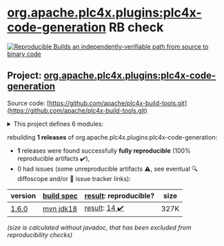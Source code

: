 [org.apache.plc4x.plugins:plc4x-code-generation](https://search.maven.org/artifact/org.apache.plc4x.plugins/plc4x-code-generation/) RB check
=======

[![Reproducible Builds](https://reproducible-builds.org/images/logos/rb.svg) an independently-verifiable path from source to binary code](https://reproducible-builds.org/)

## Project: [org.apache.plc4x.plugins:plc4x-code-generation](https://search.maven.org/artifact/org.apache.plc4x.plugins/plc4x-code-generation/)

Source code: [https://github.com/apache/plc4x-build-tools.git](https://github.com/apache/plc4x-build-tools.git)

<details><summary>This project defines 6 modules:</summary>

* [org.apache.plc4x.plugins:plc4x-code-generation](https://search.maven.org/artifact/org.apache.plc4x.plugins/plc4x-code-generation/)
* [org.apache.plc4x.plugins:plc4x-code-generation-language-base](https://search.maven.org/artifact/org.apache.plc4x.plugins/plc4x-code-generation-language-base/)
* [org.apache.plc4x.plugins:plc4x-code-generation-protocol-base](https://search.maven.org/artifact/org.apache.plc4x.plugins/plc4x-code-generation-protocol-base/)
* [org.apache.plc4x.plugins:plc4x-code-generation-types-base](https://search.maven.org/artifact/org.apache.plc4x.plugins/plc4x-code-generation-types-base/)
* [org.apache.plc4x.plugins:plc4x-code-generaton](https://search.maven.org/artifact/org.apache.plc4x.plugins/plc4x-code-generaton/)
* [org.apache.plc4x.plugins:plc4x-maven-plugin](https://search.maven.org/artifact/org.apache.plc4x.plugins/plc4x-maven-plugin/)
</details>

rebuilding **1 releases** of org.apache.plc4x.plugins:plc4x-code-generation:
- **1** releases were found successfully **fully reproducible** (100% reproducible artifacts :heavy_check_mark:),
- 0 had issues (some unreproducible artifacts :warning:, see eventual :mag: diffoscope and/or :memo: issue tracker links):

| version | [build spec](/BUILDSPEC.md) | [result](https://reproducible-builds.org/docs/jvm/): reproducible? | size |
| -- | --------- | ------ | -- |
| [1.6.0](https://search.maven.org/artifact/org.apache.plc4x.plugins/plc4x-code-generation/1.6.0/pom) | [mvn jdk18](plc4x-code-generation-1.6.0.buildspec) | [result](plc4x-code-generation-1.6.0.buildinfo): [14 :heavy_check_mark: ](plc4x-code-generation-1.6.0.buildcompare) | 327K |

<i>(size is calculated without javadoc, that has been excluded from reproducibility checks)</i>
